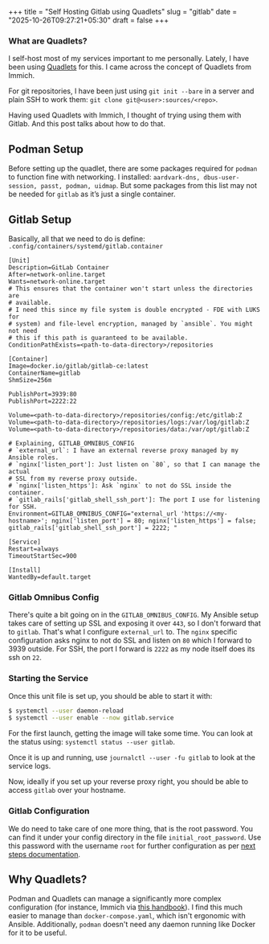 +++
title = "Self Hosting Gitlab using Quadlets"
slug = "gitlab"
date = "2025-10-26T09:27:21+05:30"
draft = false
+++

### What are Quadlets?
I self-host most of my services important to me personally. Lately, I have been
using [Quadlets](https://www.redhat.com/en/blog/quadlet-podman) for this. I came
across the concept of Quadlets from Immich.

For git repositories, I have been just using `git init --bare` in a server and
plain SSH to work them: `git clone git@<user>:sources/<repo>`.

Having used Quadlets with Immich, I thought of trying using them with Gitlab.
And this post talks about how to do that.

## Podman Setup
Before setting up the quadlet, there are some packages required for `podman` to
function fine with networking. I installed: `aardvark-dns, dbus-user-session,
passt, podman, uidmap`. But some packages from this list may not be needed for
`gitlab` as it’s just a single container.

## Gitlab Setup
Basically, all that we need to do is define:
`.config/containers/systemd/gitlab.container`

```systemd
[Unit]
Description=GitLab Container
After=network-online.target
Wants=network-online.target
# This ensures that the container won't start unless the directories are
# available.
# I need this since my file system is double encrypted - FDE with LUKS for
# system) and file-level encryption, managed by `ansible`. You might not need
# this if this path is guaranteed to be available.
ConditionPathExists=<path-to-data-directory>/repositories

[Container]
Image=docker.io/gitlab/gitlab-ce:latest
ContainerName=gitlab
ShmSize=256m

PublishPort=3939:80
PublishPort=2222:22

Volume=<path-to-data-directory>/repositories/config:/etc/gitlab:Z
Volume=<path-to-data-directory>/repositories/logs:/var/log/gitlab:Z
Volume=<path-to-data-directory>/repositories/data:/var/opt/gitlab:Z

# Explaining, GITLAB_OMNIBUS_CONFIG
# `external_url`: I have an external reverse proxy managed by my Ansible roles.
# `nginx['listen_port']: Just listen on `80`, so that I can manage the actual
# SSL from my reverse proxy outside.
# `nginx['listen_https']: Ask `nginx` to not do SSL inside the container.
# `gitlab_rails['gitlab_shell_ssh_port']: The port I use for listening for SSH.
Environment=GITLAB_OMNIBUS_CONFIG="external_url 'https://<my-hostname>'; nginx['listen_port'] = 80; nginx['listen_https'] = false; gitlab_rails['gitlab_shell_ssh_port'] = 2222; "

[Service]
Restart=always
TimeoutStartSec=900

[Install]
WantedBy=default.target
```

### Gitlab Omnibus Config
There's quite a bit going on in the `GITLAB_OMNIBUS_CONFIG`. My Ansible setup
takes care of setting up SSL and exposing it over `443`, so I don't forward that
to `gitlab`. That's what I configure `external_url` to. The `nginx` specific
configuration asks nginx to not do SSL and listen on `80` which I forward to
3939 outside. For SSH, the port I forward is `2222` as my node itself does its
ssh on `22`.

### Starting the Service
Once this unit file is set up, you should be able to start it with:

```bash
$ systemctl --user daemon-reload
$ systemctl --user enable --now gitlab.service
```

For the first launch, getting the image will take some time. You can look at the
status using:
`systemctl status --user gitlab`.


Once it is up and running, use `journalctl --user -fu gitlab` to look at the
service logs.

Now, ideally if you set up your reverse proxy right, you should be able to access
`gitlab` over your hostname.

### Gitlab Configuration
We do need to take care of one more thing, that is the root password. You can
find it under your config directory in the file `initial_root_password`. Use this
password with the username `root` for further configuration as per
[next steps documentation](https://docs.gitlab.com/install/next_steps/).

## Why Quadlets?
Podman and Quadlets can manage a significantly more complex configuration (for
instance, Immich via
[this handbook](https://github.com/linux-universe/immich-podman-quadlets/blob/main/README.md)).
I find this much easier to manage than `docker-compose.yaml`, which isn't
ergonomic with Ansible. Additionally, `podman` doesn't need any daemon running
like Docker for it to be useful.
